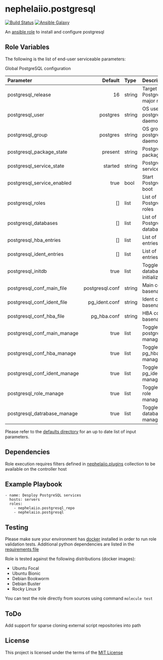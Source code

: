 # nephelaiio.postgresql

[![Build Status](https://github.com/nephelaiio/ansible-role-postgresql/actions/workflows/molecule.yml/badge.svg)](https://github.com/nephelaiio/ansible-role-postgresql/actions/wofklows/molecule.yml)
[![Ansible Galaxy](http://img.shields.io/badge/ansible--galaxy-nephelaiio.postgresql.vim-blue.svg)](https://galaxy.ansible.com/nephelaiio/postgresql/)

An [ansible role](https://galaxy.ansible.com/nephelaiio/postgresql) to install and configure postgresql

## Role Variables

The following is the list of end-user serviceable parameters: 

Global PostgreSQL configuration

| Parameter                    |         Default | Type   | Description                                | Required |
|:-----------------------------|----------------:|:-------|:-------------------------------------------|:---------|
| postgresql_release           |              16 | string | Target PostgreSQL major release            | false    |
| postgresql_user              |        postgres | string | OS user for postgres daemon                | false    |
| postgresql_group             |        postgres | string | OS group for postgres daemon               | false    |
| postgresql_package_state     |         present | string | PostgreSQL package state                   | false    |
| postgresql_service_state     |         started | string | PostgreSQL service state                   | false    |
| postgresql_service_enabled   |            true | bool   | Start PostgreSQL on boot                   | false    |
| postgresql_roles             |              [] | list   | List of PostgreSQL roles                   | false    |
| postgresql_databases         |              [] | list   | List of PostgreSQL databases               | false    |
| postgresql_hba_entries       |              [] | list   | List of HBA entries                        | false    |
| postgresql_ident_entries     |              [] | list   | List of ident entries                      | false    |
| postgresql_initdb            |            true | list   | Toggle flag for database initialization    | false    |
| postgresql_conf_main_file    | postgresql.conf | string | Main config file basename                  | false    |
| postgresql_conf_ident_file   |   pg_ident.conf | string | Ident config file basename                 | false    |
| postgresql_conf_hba_file     |     pg_hba.conf | string | HBA config file basename                   | false    |
| postgresql_conf_main_manage  |            true | list   | Toggle flag for postgresql.conf management | false    |
| postgresql_conf_hba_manage   |            true | list   | Toggle flag for pg_hba.conf management     | false    |
| postgresql_conf_ident_manage |            true | list   | Toggle flag for pg_ident.conf management   | false    |
| postgresql_role_manage       |            true | list   | Toggle flag for role management            | false    |
| postgresql_datrabase_manage  |            true | list   | Toggle flag for database management        | false    |

Please refer to the [defaults directory](/defaults/main/) for an up to date list of input parameters.

## Dependencies

Role execution requires filters defined in [nephelaiio.plugins](https://galaxy.ansible.com/ui/repo/published/nephelaiio/plugins/) collection to be available on the controller host

## Example Playbook

```
- name: Desploy PostgreSQL services
  hosts: servers
  roles:
    - nephelaiio.postgresql_repo
    - nephelaiio.postgresql
  ```

## Testing

Please make sure your environment has [docker](https://www.docker.com) installed in order to run role validation tests. Additional python dependencies are listed in the [requirements file](https://github.com/nephelaiio/ansible-role-requirements/blob/master/requirements.txt)

Role is tested against the following distributions (docker images):

  * Ubuntu Focal
  * Ubuntu Bionic
  * Debian Bookworm
  * Debian Buster
  * Rocky Linux 9

You can test the role directly from sources using command ` molecule test `

## ToDo

Add support for sparse cloning external script repositories into path

## License

This project is licensed under the terms of the [MIT License](/LICENSE)

